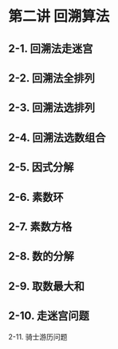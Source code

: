 ﻿第二讲 回溯算法
 ===
2-1. 回溯法走迷宫
---
2-2. 回溯法全排列
---
2-3. 回溯法选排列
---
2-4. 回溯法选数组合
---
2-5. 因式分解
---
2-6. 素数环
---
2-7. 素数方格
---
2-8. 数的分解
---
2-9. 取数最大和
---
2-10. 走迷宫问题
---
2-11. 骑士游历问题
